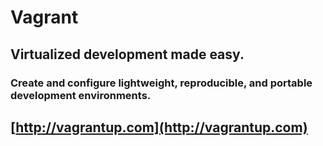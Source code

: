 <!SLIDE vagrant_intro>

# Vagrant

<div class="featured-module">
  <div class="featured-text">
    <h2 class="title">Virtualized development made easy.</h2>
    <h3 class="subtitle">Create and configure lightweight, reproducible, and portable development environments.</h3>
  </a>
  <div id="dirty-hippie" ></div>
</div>

## [http://vagrantup.com](http://vagrantup.com) ##

